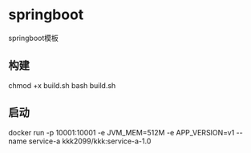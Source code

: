 # springboot
springboot模板


## 构建
chmod +x build.sh
bash build.sh


## 启动
docker run -p 10001:10001 -e JVM_MEM=512M -e APP_VERSION=v1 --name service-a kkk2099/kkk:service-a-1.0
